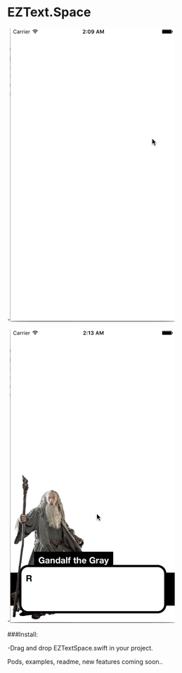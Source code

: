 # EZText.Space

-![demo](1.gif)

-![demo](2.gif)

###Install:

-Drag and drop EZTextSpace.swift in your project. 

Pods, examples, readme, new features coming soon..
